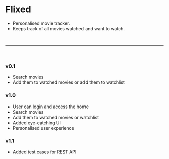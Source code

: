# Flixed

- Personalised movie tracker.
- Keeps track of all movies watched  and want to watch.


<br>
<hr>
<br>

### v0.1
- Search movies
- Add them to watched movies or add them to watchlist

### v1.0
- User can login and access the home
- Search movies
- Add them to watched movies or watchlist
- Added eye-catching UI 
- Personalised user experience

### v1.1
- Added test cases for REST API
